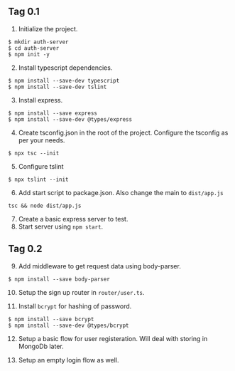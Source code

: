 ## Tag 0.1
1. Initialize the project.
```
$ mkdir auth-server
$ cd auth-server
$ npm init -y
```

2. Install typescript dependencies.
```
$ npm install --save-dev typescript
$ npm install --save-dev tslint
```

3. Install express.
```
$ npm install --save express
$ npm install --save-dev @types/express
```

4. Create tsconfig.json in the root of the project. Configure the tsconfig as per your needs.
```
$ npx tsc --init
```

5. Configure tslint
```
$ npx tslint --init
```

6. Add start script to package.json. Also change the main to `dist/app.js`
```
tsc && node dist/app.js
```

7. Create a basic express server to test.
8. Start server using `npm start`.

## Tag 0.2

9. Add middleware to get request data using body-parser.
```
$ npm install --save body-parser
```

10. Setup the sign up router in `router/user.ts`.

11. Install `bcrypt` for hashing of password.
```
$ npm install --save bcrypt
$ npm install --save-dev @types/bcrypt
```

12. Setup a basic flow for user registeration. Will deal with storing in MongoDb later.

13. Setup an empty login flow as well.